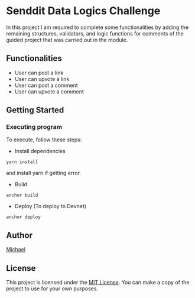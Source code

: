 # Senddit Data Logics Challenge

In this project I am required to complete some functionalities by adding the remaining structures, validators, and logic functions for comments of the guided project that was carried out in the module.

## Functionalities

- User can post a link
- User can upvote a link
- User can post a comment
- User can upvote a comment

## Getting Started

### Executing program

To execute, follow these steps:

- Install dependencies

`yarn install`

and install yarn if getting error.

- Build

`anchor build`

- Deploy (To deploy to Devnet)

`anchor deploy`

## Author

[Michael](https://github.com/m-azra3l)

## License

This project is licensed under the [MIT License](LICENSE).
You can make a copy of the project to use for your own purposes.
